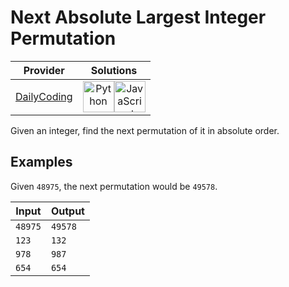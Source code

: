 # Next Absolute Largest Integer Permutation

<!-- INFO TABLE BEGIN -->

| Provider                                              | Solutions                                                                                                                                                                                                                                                                                                    |
| :---------------------------------------------------: | :----------------------------------------------------------------------------------------------------------------------------------------------------------------------------------------------------------------------------------------------------------------------------------------------------------: |
| [DailyCoding](../../../docs/providers/DailyCoding.md) | [<img src="https://res.cloudinary.com/rascaltwo/image/upload/v1631924087/python_xzdlti.svg" alt="Python" title="Python" width="50" />](solve.py)[<img src="https://res.cloudinary.com/rascaltwo/image/upload/v1631924076/javascript_ehszr7.svg" alt="JavaScript" title="JavaScript" width="50" />](solve.js) |

<!-- INFO TABLE END -->

Given an integer, find the next permutation of it in absolute order.

## Examples

Given `48975`, the next permutation would be `49578`.

| Input   | Output  |
| ------- | ------- |
| `48975` | `49578` |
| `123`   | `132`   |
| `978`   | `987`   |
| `654`   | `654`   |
